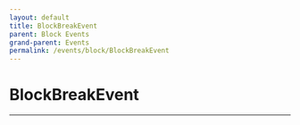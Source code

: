 ```yaml
---
layout: default
title: BlockBreakEvent
parent: Block Events
grand-parent: Events
permalink: /events/block/BlockBreakEvent
---
```


# BlockBreakEvent

---
